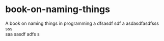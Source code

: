# book-on-naming-things
A book on naming things in programming
a
dfsasdf  sdf
a asdasdfasdfsss
sss  
  saa
sasdf
adfs
s
